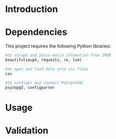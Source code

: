 # Introduction



# Dependencies
This project requires the following Python libraries:
```python
#to scrape and parse movie infomation from IMDB
beautifulsoup4, requests, re, lxml 
```
```python
#to open and load data into csv files
csv 
```
```python
#to configer and connect PostgreSQL
psycopg2, configparser 
```

# Usage




# Validation


